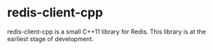 # redis-client-cpp

redis-client-cpp is a small C++11 library for Redis. This library
is at the earliest stage of development.
